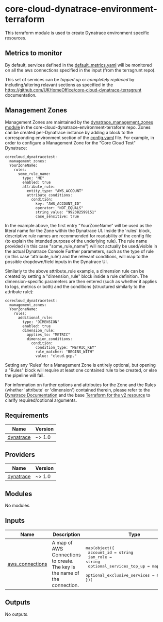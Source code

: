 # core-cloud-dynatrace-environment-terraform

This terraform module is used to create Dynatrace environment specific resources.

## Metrics to monitor

By default, services defined in the [default\_metrics.yaml](default_metrics.yaml) will be monitored on all the aws connections specified in the input (from the terragrunt repo).

This set of services can be _topped up_ or _completely replaced_ by including/altering relavant sections as specified in the https://github.com/UKHomeOffice/core-cloud-dynatrace-terragrunt documentation.

## Management Zones

Management Zones are maintained by the [dynatrace_management_zones module](https://github.com/UKHomeOffice/core-cloud-dynatrace-environment-terraform/blob/main/dynatrace_management_zones) in the core-cloud-dynatrace-environment-terraform repo.
Zones can be created per-Dynatrace instance by adding a block to the corresponding environment section of the [config.yaml](config.yaml) file.
For example, in order to configure a Management Zone for the "Core Cloud Test" Dynatrace:

```
corecloud_dynatracetest:
  management_zones:
  YourZoneName:
    rules:
      some_rule_name:
        type: "ME"
        enabled: true
        attribute_rule:
          entity_type: "AWS_ACCOUNT"
          attribute_conditions:
            condition:
              key: "AWS_ACCOUNT_ID"
              operator: "NOT_EQUALS"
              string_value: "992382599151"
              case_sensitive: true
```

In the example above, the first entry "YourZoneName" will be used as the literal name for the Zone within the Dynatrace UI.
Inside the 'rules' block, descriptive rule names are recommended for readability of the config file (to explain the intended purpose of the underlying rule).
The rule name provided (in this case "some_rule_name") will not actually be used/visible in the actual Dynatrace Console
Further parameters, such as the type of rule (in this case 'attribute_rule') and the relevant conditions, will map to the possible dropdown/field inputs in the Dynatrace UI.

Similarly to the above attribute_rule example, a dimension rule can be created by setting a "dimension_rule" block inside a rule definition. The dimension-specific parameters are then entered (such as whether it applies to logs, metrics or both) and the conditions (structured similarly to the attribute rule):

```
corecloud_dynatracetest:
  management_zones:
  YourZoneName:
    rules:
      additional_rule:
        type: "DIMENSION"
        enabled: true
        dimension_rule:
          applies_to: "METRIC"
          dimension_conditions:
            condition:
              condition_type: "METRIC_KEY"
              rule_matcher: "BEGINS_WITH"
              value: "cloud.gcp."
```

Setting any 'Rules' for a Management Zone is entirely optional, but opening a "Rules" block will require at least one contained rule to be created, or else the pipeline will fail.

For information on further options and attributes for the Zone and the Rules (whether 'attribute' or 'dimension') contained therein, please refer to the [Dynatrace Documentation](https://docs.dynatrace.com/docs/manage/identity-access-management/permission-management/management-zones) and the base [Terraform for the v2 resource](https://registry.terraform.io/providers/dynatrace-oss/dynatrace/latest/docs/resources/management_zone_v2) to clarify required/optional arguments.

<!-- BEGIN_TF_DOCS -->
## Requirements

| Name | Version |
|------|---------|
| <a name="requirement_dynatrace"></a> [dynatrace](#requirement\_dynatrace) | ~> 1.0 |

## Providers

| Name | Version |
|------|---------|
| <a name="provider_dynatrace"></a> [dynatrace](#provider\_dynatrace) | ~> 1.0 |

## Modules

No modules.

## Inputs

| Name | Description | Type | Default | Required |
|------|-------------|------|---------|:--------:|
| <a name="input_aws_connections"></a> [aws\_connections](#input\_aws\_connections) | A map of AWS Connections to create. The key is the name of the connection. | <pre>map(object({<br/>    account_id = string<br/>    iam_role  = string<br/>    optional_services_top_up = map(object)<br/>    optional_exclusive_services = map(object)<br/>}))</pre> | `{}` | no (Both the the `optional_services_top_up` and `optional_exclusive_services` can either be empty or completely omitted.)|

## Outputs

No outputs.
<!-- END_TF_DOCS -->
